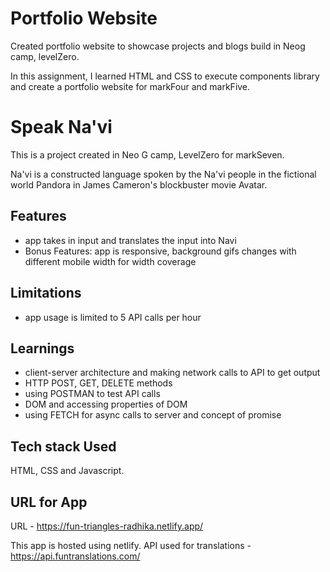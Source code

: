 # Portfolio Website

Created portfolio website to showcase projects and blogs build in Neog camp, levelZero.

In this assignment, I learned HTML and CSS to execute components library and create a portfolio website for markFour and markFive.

# Speak Na'vi 

This is a project created in Neo G camp, LevelZero for markSeven.

Na'vi is a constructed language spoken by the Na'vi people in the fictional world Pandora in James Cameron's blockbuster movie Avatar. 

## Features

- app takes in input and translates the input into Navi
- Bonus Features: app is responsive, background gifs changes with different mobile width for width coverage

## Limitations

- app usage is limited to 5 API calls per hour

## Learnings

- client-server architecture and making network calls to API to get output
- HTTP POST, GET, DELETE methods
- using POSTMAN to test API calls
- DOM and accessing properties of DOM
- using FETCH for async calls to server and concept of promise

## Tech stack Used

HTML, CSS and Javascript.

## URL for App

URL - https://fun-triangles-radhika.netlify.app/

This app is hosted using netlify.
API used for translations - https://api.funtranslations.com/
